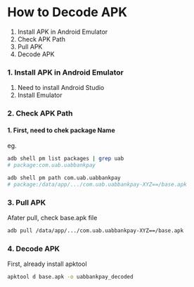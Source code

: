 # How to Decode APK

1. Install APK in Android Emulator
2. Check APK Path
3. Pull APK
4. Decode APK

### 1. Install APK in Android Emulator

1. Need to install Android Studio
2. Install Emulator

### 2. Check APK Path

#### 1. First, need to chek package Name

eg.

```bash
adb shell pm list packages | grep uab
# package:com.uab.uabbankpay
```

```bash
adb shell pm path com.uab.uabbankpay
# package:/data/app/.../com.uab.uabbankpay-XYZ==/base.apk
```

### 3. Pull APK

Afater pull, check base.apk file

```bash
adb pull /data/app/.../com.uab.uabbankpay-XYZ==/base.apk

```

### 4. Decode APK

First, already install apktool

```bash
apktool d base.apk -o uabbankpay_decoded
```
